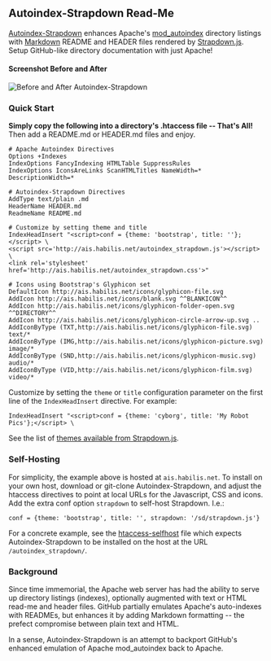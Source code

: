 Autoindex-Strapdown Read-Me
---------------------------

<a id=readme></a>
[Autoindex-Strapdown] enhances Apache's [mod_autoindex] directory listings with
[Markdown] README and HEADER files rendered by [Strapdown.js]. Setup GitHub-like
directory documentation with just Apache!

#### Screenshot Before and After

![Before and After Autoindex-Strapdown](pic/before-after.png "Before: ugly, pixilated, cramped, boring.
After: sleek, vectorized, spacious, lickable.")

### Quick Start

**Simply copy the following into a directory's .htaccess file -- That's All!**
<br>Then add a README.md or HEADER.md files and enjoy.

```ApacheConf
# Apache Autoindex Directives
Options +Indexes
IndexOptions FancyIndexing HTMLTable SuppressRules
IndexOptions IconsAreLinks ScanHTMLTitles NameWidth=* DescriptionWidth=*

# Autoindex-Strapdown Directives
AddType text/plain .md
HeaderName HEADER.md
ReadmeName README.md

# Customize by setting theme and title
IndexHeadInsert "<script>conf = {theme: 'bootstrap', title: ''};</script> \
<script src='http://ais.habilis.net/autoindex_strapdown.js'></script> \
<link rel='stylesheet' href='http://ais.habilis.net/autoindex_strapdown.css'>"

# Icons using Bootstrap's Glyphicon set
DefaultIcon http://ais.habilis.net/icons/glyphicon-file.svg
AddIcon http://ais.habilis.net/icons/blank.svg ^^BLANKICON^^
AddIcon http://ais.habilis.net/icons/glyphicon-folder-open.svg ^^DIRECTORY^^
AddIcon http://ais.habilis.net/icons/glyphicon-circle-arrow-up.svg ..
AddIconByType (TXT,http://ais.habilis.net/icons/glyphicon-file.svg) text/*
AddIconByType (IMG,http://ais.habilis.net/icons/glyphicon-picture.svg) image/*
AddIconByType (SND,http://ais.habilis.net/icons/glyphicon-music.svg) audio/*
AddIconByType (VID,http://ais.habilis.net/icons/glyphicon-film.svg) video/*
```

Customize by setting the `theme` or `title` configuration parameter on the first line of
the `IndexHeadInsert` directive. For example:

`IndexHeadInsert "<script>conf = {theme: 'cyborg', title: 'My Robot Pics'};</script> \`

See the list of [themes available from Strapdown.js][Strapdown.js].

### Self-Hosting

For simplicity, the example above is hosted at `ais.habilis.net`. To install on your
own host, download or git-clone Autoindex-Strapdown, and adjust the htaccess directives
to point at local URLs for the Javascript, CSS and icons. Add the extra conf option
`strapdown` to self-host Strapdown. I.e.:

`conf = {theme: 'bootstrap', title: '', strapdown: '/sd/strapdown.js'}`

For a concrete example, see the [htaccess-selfhost](htaccess-selfhost) file which expects
Autoindex-Strapdown to be installed on the host at the URL `/autoindex_strapdown/`.

### Background

Since time immemorial, the Apache web server has had the ability to serve up directory
listings (indexes), optionally augmented with text or HTML read-me and header files.
GitHub partially emulates Apache's auto-indexes with READMEs, but enhances it by adding
Markdown formatting -- the prefect compromise between plain text and HTML.

In a sense, Autoindex-Strapdown is an attempt to backport GitHub's enhanced emulation of
Apache mod_autoindex back to Apache.

[Autoindex-Strapdown]: http://ais.habilis.net
[mod_autoindex]: http://httpd.apache.org/docs/2.2/mod/mod_autoindex.html
[Markdown]: https://daringfireball.net/projects/markdown/
[Strapdown.js]: http://strapdownjs.com

